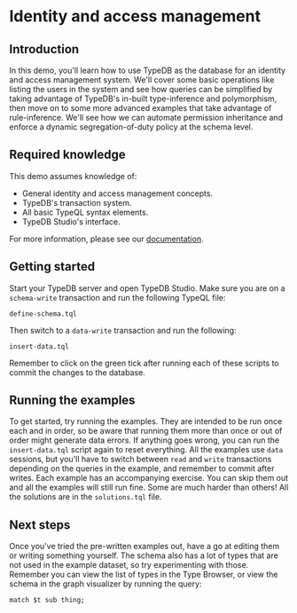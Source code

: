 # Identity and access management

## Introduction

In this demo, you'll learn how to use TypeDB as the database for an identity and access management system. We'll cover
some basic operations like listing the users in the system and see how queries can be simplified by taking advantage of
TypeDB's in-built type-inference and polymorphism, then move on to some more advanced examples that take advantage of
rule-inference. We'll see how we can automate permission inheritance and enforce a dynamic segregation-of-duty policy at
the schema level.

## Required knowledge

This demo assumes knowledge of:

- General identity and access management concepts.
- TypeDB's transaction system.
- All basic TypeQL syntax elements.
- TypeDB Studio's interface.

For more information, please see our [documentation](https://docs.vaticle.com/docs/general/introduction). 

## Getting started

Start your TypeDB server and open TypeDB Studio. Make sure you are on a `schema-write` transaction and run the following
TypeQL file:

```define-schema.tql```

Then switch to a `data-write` transaction and run the following:

```insert-data.tql```

Remember to click on the green tick after running each of these scripts to commit the changes to the database.

## Running the examples

To get started, try running the examples. They are intended to be run once each and in order, so be aware that running
them more than once or out of order might generate data errors. If anything goes wrong, you can run the
`insert-data.tql` script again to reset everything. All the examples use `data` sessions, but you'll have to switch
between `read` and `write` transactions depending on the queries in the example, and remember to commit after writes.
Each example has an accompanying exercise. You can skip them out and all the examples will still run fine. Some are
much harder than others! All the solutions are in the `solutions.tql` file.

## Next steps

Once you've tried the pre-written examples out, have a go at editing them or writing something yourself. The schema also
has a lot of types that are not used in the example dataset, so try experimenting with those. Remember you can view the
list of types in the Type Browser, or view the schema in the graph visualizer by running the query:

```match $t sub thing;```

